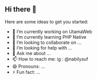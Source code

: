 ## Hi there 👋

<!--
**NabilYsuf/NabilYsuf** is a ✨ _special_ ✨ repository because its `README.md` (this file) appears on your GitHub profile.
-->

Here are some ideas to get you started:

- 🔭 I’m currently working on UtamaWeb
- 🌱 I’m currently learning PHP Native
- 👯 I’m looking to collaborate on ...
- 🤔 I’m looking for help with ...
- 💬 Ask me about ...
- 📫 How to reach me: ig : @nabilysuf
- 😄 Pronouns: ...
- ⚡ Fun fact: ...

<!-- ![Alt text](https://spotify-recently-played-readme.vercel.app/api?user=gcxcetcs7zimgweaa9p8pv46a&count={count}) -->

